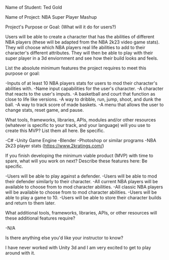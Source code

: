 Name of Student: Ted Gold

Name of Project: NBA Super Player Mashup

Project's Purpose or Goal: (What will it do for users?)

Users will be able to create a character that has the abilities of different NBA players (these will be adapted from the NBA 2k23 video game stats). They will choose which NBA players real life abilities to add to their character's different attributes. They will then be able to play with their super player in a 3d enviornment and see how their build looks and feels.

List the absolute minimum features the project requires to meet this purpose or goal:

-Inputs of at least 10 NBA players stats for users to mod their character's abilities with.
-Name input capabilities for the user's character.
-A character that reacts to the user's imputs.
-A basketball and court that function as close to life like versions.
-A way to dribble, run, jump, shoot, and dunk the ball.
-A way to track score of made baskets.
-A menu that allows the user to change stats, reset game, and pause.

What tools, frameworks, libraries, APIs, modules and/or other resources (whatever is specific to your track, and your language) will you use to create this MVP? List them all here. Be specific.

-C#
-Unity Game Engine
-Blender
-Photoshop or similar programs
-NBA 2k23 player stats (https://www.2kratings.com/)

If you finish developing the minimum viable product (MVP) with time to spare, what will you work on next? Describe these features here: Be specific.

-Users will be able to play against a defender.
-Users will be able to mod their defender similarly to their character.
-All current NBA players will be available to choose from to mod character abilities.
-All classic NBA players will be available to choose from to mod character abilities.
-Users will be able to play a game to 10.
-Users will be able to store their character builds and return to them later.

What additional tools, frameworks, libraries, APIs, or other resources will these additional features require?

-N/A

Is there anything else you'd like your instructor to know?

I have never worked with Unity 3d and I am very excited to get to play around with it.